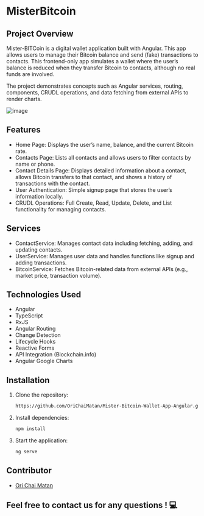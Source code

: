 # MisterBitcoin

## Project Overview
Mister-BITCoin is a digital wallet application built with Angular. This app allows users to manage their Bitcoin balance and send (fake) transactions to contacts. This frontend-only app simulates a wallet where the user’s balance is reduced when they transfer Bitcoin to contacts, although no real funds are involved.

The project demonstrates concepts such as Angular services, routing, components, CRUDL operations, and data fetching from external APIs to render charts.

![image](https://github.com/user-attachments/assets/2ff5d15e-6bb3-4f34-9c1d-bb0ad52a971a)


## Features
- Home Page: Displays the user’s name, balance, and the current Bitcoin rate.
- Contacts Page: Lists all contacts and allows users to filter contacts by name or phone.
- Contact Details Page: Displays detailed information about a contact, allows Bitcoin transfers to that contact, and shows a history of transactions with the contact.
- User Authentication: Simple signup page that stores the user’s information locally.
- CRUDL Operations: Full Create, Read, Update, Delete, and List functionality for managing contacts.
## Services
- ContactService: Manages contact data including fetching, adding, and updating contacts.
- UserService: Manages user data and handles functions like signup and adding transactions.
- BitcoinService: Fetches Bitcoin-related data from external APIs (e.g., market price, transaction volume).
## Technologies Used
- Angular
- TypeScript
- RxJS
- Angular Routing
- Change Detection
- Lifecycle Hooks
- Reactive Forms
- API Integration (Blockchain.info)
- Angular Google Charts
 ## Installation
1. Clone the repository:
   ```bash
   https://github.com/OriChaiMatan/Mister-Bitcoin-Wallet-App-Angular.git

2. Install dependencies:
   ```bash
   npm install

3. Start the application:
   ```bash
   ng serve
  ## Contributor
- [Ori Chai Matan](https://github.com/OriChaiMatan)
## Feel free to contact us for any questions ! 💻
